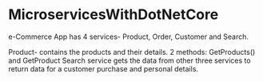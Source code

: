 # MicroservicesWithDotNetCore


e-Commerce App has 4 services- Product, Order, Customer and Search.

Product- contains the products and their details. 2 methods: GetProducts() and GetProduct
Search service gets the data from other three services to return data for a customer purchase and personal details.